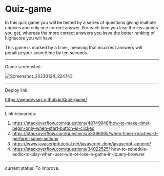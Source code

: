 # Quiz-game

In this quiz game you will be tested by a series of questions giving multiple choices and only one correct answer. For each time you lose the less points you get, whereas the more correct answers you have the better ranking of highscore you will have.

This game is marked by a timer, meaning that incorrect answers will penalize your
score/time by ten seconds.

-------------------------------------------------------------------------------------------------------
Game screenshot:

![Screenshot_20230124_224743](https://user-images.githubusercontent.com/118736912/214442062-1123a2c0-fadd-404a-9034-a885a380c5c4.png)


--------------------------------------------------------------------------------------------------------
Deploy link:

https://wendyvsqz.github.io/Quiz-game/


--------------------------------------------------------------------------------------------------------
Link resources:

1. https://stackoverflow.com/questions/48749948/how-to-make-timer-begin-only-when-start-button-is-clicked
2. https://stackoverflow.com/questions/53366065/when-timer-reaches-0-perform-some-actions
3. https://www.javascripttutorial.net/javascript-dom/javascript-append/
4. https://stackoverflow.com/questions/34022525/   how-to-schedule-audio-to-play-when-user-win-or-lose-a-game-in-jquery-browser

--------------------------------------------------------------------------------------------------------

current status: To improve.